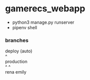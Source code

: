 # gamerecs_webapp
- python3 manage.py runserver
- pipenv shell

### branches

deploy (auto) </br>
^</br>
production </br>
^          ^</br>
rena   emily
                  
